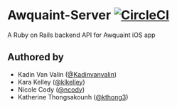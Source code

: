 # Awquaint-Server [![CircleCI](https://circleci.com/gh/klkelley/Awquaint-server/tree/master.svg?style=svg)](https://circleci.com/gh/klkelley/Awquaint-server/tree/master)

A Ruby on Rails backend API for Awquaint iOS app

## Authored by

* Kadin Van Valin ([@Kadinvanvalin](https://github.com/kadinvanvalin))
* Kara Kelley ([@klkelley](https://github.com/klkelley))
* Nicole Cody ([@ncody](https://github.com/ncody))
* Katherine Thongsakounh ([@kthong3](https://github.com/kthong3))
